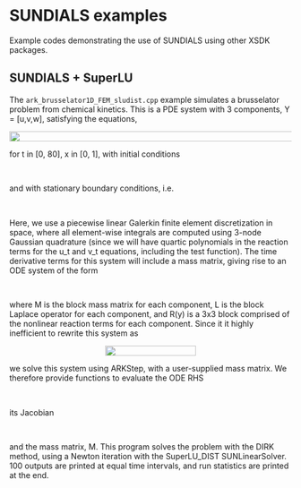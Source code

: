 # SUNDIALS examples

Example codes demonstrating the use of SUNDIALS using other XSDK packages.


## SUNDIALS + SuperLU

The `ark_brusselator1D_FEM_sludist.cpp` example simulates a brusselator
problem from chemical kinetics.
This is a PDE system with 3 components, Y = [u,v,w], satisfying the equations,
<p align="center"><img src="https://rawgit.com/in	git@github.com:xsdk-project/xsdk-examples/master/svgs/6cedb29b4a78a44f92b4c86acd199b2c.svg?invert_in_darkmode" align=middle width=698.24205pt height=18.269295pt/></p>
for t in [0, 80], x in [0, 1], with initial conditions
<p align="center"><img src="https://rawgit.com/in	git@github.com:xsdk-project/xsdk-examples/master/svgs/cd1636e383e0d49f72e8dfed5df42de1.svg?invert_in_darkmode" align=middle width=645.7703999999999pt height=16.376943pt/></p>
and with stationary boundary conditions, i.e.
<p align="center"><img src="https://rawgit.com/in	git@github.com:xsdk-project/xsdk-examples/master/svgs/72de083d1e05cb26f5f6c7e5eb65a4e7.svg?invert_in_darkmode" align=middle width=457.90965pt height=16.376943pt/></p>
Here, we use a piecewise linear Galerkin finite element
discretization in space, where all element-wise integrals are
computed using 3-node Gaussian quadrature (since we will have
quartic polynomials in the reaction terms for the u_t and v_t
equations, including the test function).  The time derivative
terms for this system will include a mass matrix, giving rise
to an ODE system of the form
<p align="center"><img src="https://rawgit.com/in	git@github.com:xsdk-project/xsdk-examples/master/svgs/feb6dcc9921528ee025c6b144635b061.svg?invert_in_darkmode" align=middle width=131.642775pt height=16.376943pt/></p>
where M is the block mass matrix for each component, L is
the block Laplace operator for each component, and R(y) is
a 3x3 block comprised of the nonlinear reaction terms for
each component.  Since it it highly inefficient to rewrite
this system as
<p align="center"><img src="https://rawgit.com/in	git@github.com:xsdk-project/xsdk-examples/master/svgs/7e24cd0234b30362b1a26b71378daf1f.svg?invert_in_darkmode" align=middle width=162.028845pt height=18.269295pt/></p>
we solve this system using ARKStep, with a user-supplied mass
matrix.  We therefore provide functions to evaluate the ODE RHS
<p align="center"><img src="https://rawgit.com/in	git@github.com:xsdk-project/xsdk-examples/master/svgs/48173febf3555b003e1f02241d2be7e0.svg?invert_in_darkmode" align=middle width=144.49248pt height=16.376943pt/></p>
its Jacobian
<p align="center"><img src="https://rawgit.com/in	git@github.com:xsdk-project/xsdk-examples/master/svgs/af613be3db3346dc98a03b655d73560a.svg?invert_in_darkmode" align=middle width=149.24712pt height=16.376943pt/></p>
and the mass matrix, M.
This program solves the problem with the DIRK method, using a
Newton iteration with the SuperLU_DIST SUNLinearSolver.
100 outputs are printed at equal time intervals, and run
statistics are printed at the end.